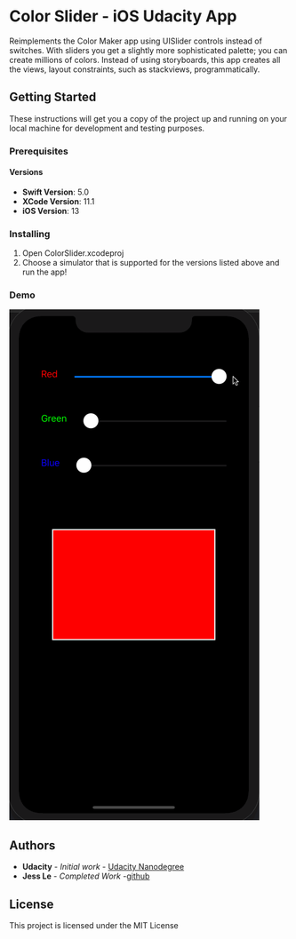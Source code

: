 # Color Slider - iOS Udacity App

Reimplements the Color Maker app using UISlider controls instead of switches. With sliders you get a slightly more sophisticated palette; you can create millions of colors. Instead of using storyboards, this app creates all the views, layout constraints, such as stackviews, programmatically.


## Getting Started

These instructions will get you a copy of the project up and running on your local machine for development and testing purposes.


### Prerequisites

#### Versions

* **Swift Version**: 5.0
* **XCode Version**: 11.1
* **iOS Version**: 13

### Installing

1. Open ColorSlider.xcodeproj
1. Choose a simulator that is supported for the versions listed above and run the app!

### Demo

![color slider demo](color-slider-demo.gif)

## Authors

* **Udacity** - *Initial work* - [Udacity Nanodegree](https://www.udacity.com/course/ios-developer-nanodegree--nd003)
* **Jess Le** - *Completed Work* -[github](https://github.com/lovelejess)


## License

This project is licensed under the MIT License

